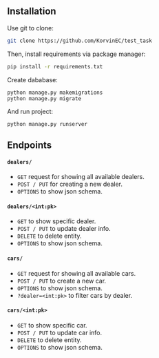 ## Installation

Use git to clone:
```bash
git clone https://github.com/KorvinEC/test_task
```

Then, install requirements via package manager:

```bash
pip install -r requirements.txt
```

Create dababase:
```
python manage.py makemigrations 
python manage.py migrate 
```

And run project:
```
python manage.py runserver
```

## Endpoints

#### `dealers/`

* `GET` request for showing all available dealers.
* `POST / PUT` for creating a new dealer.
* `OPTIONS` to show json schema.

#### `dealers/<int:pk>`

* `GET` to show specific dealer.
* `POST / PUT` to update dealer info.
* `DELETE` to delete entity.
* `OPTIONS` to show json schema.

#### `cars/`

* `GET` request for showing all available cars.
* `POST / PUT` to create a new car.
* `OPTIONS` to show json schema.
* `?dealer=<int:pk>` to filter cars by dealer.

#### `cars/<int:pk>`

* `GET` to show specific car.
* `POST / PUT` to update car info.
* `DELETE` to delete entity.
* `OPTIONS` to show json schema.
